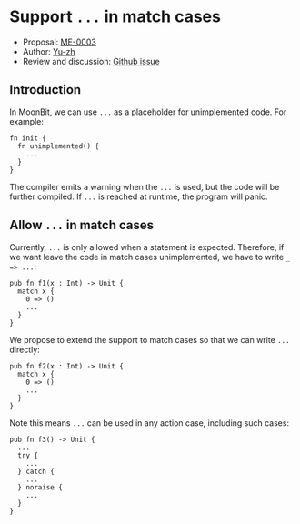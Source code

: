 # Support `...` in match cases

- Proposal: [ME-0003](https://github.com/moonbitlang/moonbit-evolution/blob/0003-todo-cases/proposals/0003-todo-cases.mbt.md)
- Author: [Yu-zh](https://github.com/Yu-zh)
- Review and discussion: [Github issue](https://github.com/moonbitlang/moonbit-evolution/pull/4)

## Introduction

In MoonBit, we can use `...` as a placeholder for unimplemented code. For example:

```moonbit
fn init {
  fn unimplemented() {
    ...
  }
}
```

The compiler emits a warning when the `...` is used, but the code will be
further compiled. If `...` is reached at runtime, the program will panic.

## Allow `...` in match cases

Currently, `...` is only allowed when a statement is expected. Therefore, if we
want leave the code in match cases unimplemented, we have to write `_ => ...`:

```moonbit
pub fn f1(x : Int) -> Unit {
  match x {
    0 => ()
    ...
  }
}
```

We propose to extend the support to match cases so that we can write `...`
directly:

```moonbit
pub fn f2(x : Int) -> Unit {
  match x {
    0 => ()
    ...
  }
}
```

Note this means `...` can be used in any action case, including such cases:

```moonbit
pub fn f3() -> Unit {
  ...
  try {
    ...
  } catch {
    ...
  } noraise {
    ...
  }
}
```
